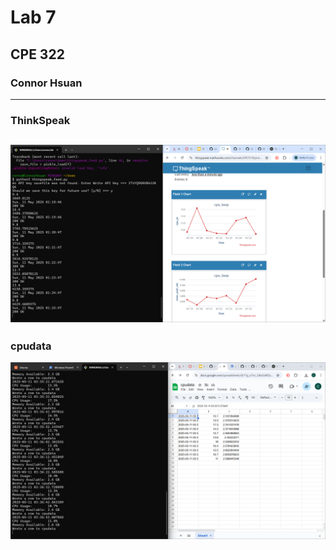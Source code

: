 # Lab 7
## CPE 322
### Connor Hsuan
---
### ThinkSpeak
![ThinkSpeak](thinkspeak.png)
---
### cpudata
![cpudata.py](cpudata.png)
